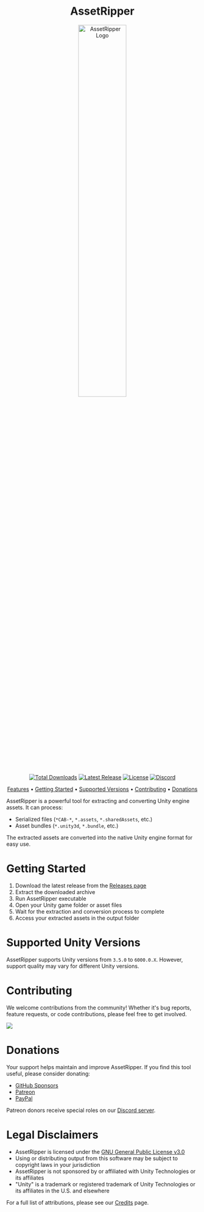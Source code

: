 <h1 align="center">AssetRipper</h1>

<p align="center">
  <img src="https://github.com/AssetRipper/AssetRipper/raw/master/Media/Images/2D_Logo/AssetRipperLogoBackground.png" alt="AssetRipper Logo" width="50%">
</p>

<p align="center">
  <a href="https://github.com/AssetRipper/AssetRipper/releases"><img src="https://img.shields.io/github/downloads/AssetRipper/AssetRipper/total.svg?label=Downloads&logo=github" alt="Total Downloads"></a>
  <a href="https://github.com/AssetRipper/AssetRipper/releases/latest"><img src="https://img.shields.io/github/v/release/AssetRipper/AssetRipper?label=Release&logo=github" alt="Latest Release"></a>
  <a href="https://github.com/AssetRipper/AssetRipper/blob/master/LICENSE.md"><img src="https://img.shields.io/github/license/AssetRipper/AssetRipper?label=License&logo=gnu" alt="License"></a>
  <a href="https://discord.gg/XqXa53W2Yh"><img src="https://img.shields.io/discord/867514400701153281?label=Discord&logo=discord&color=5865F2" alt="Discord"></a>
</p>

<p align="center">
  <a href="#Features">Features</a> •
  <a href="#getting-started">Getting Started</a> •
  <a href="#supported-unity-versions">Supported Versions</a> •
  <a href="#contributing">Contributing</a> •
  <a href="#Donations">Donations</a>
</p>

AssetRipper is a powerful tool for extracting and converting Unity engine assets. It can process:
- Serialized files (`*CAB-*`, `*.assets`, `*.sharedAssets`, etc.)
- Asset bundles (`*.unity3d`, `*.bundle`, etc.)

The extracted assets are converted into the native Unity engine format for easy use.

# Getting Started

1. Download the latest release from the [Releases page](https://github.com/AssetRipper/AssetRipper/releases/latest)
2. Extract the downloaded archive
3. Run AssetRipper executable
4. Open your Unity game folder or asset files
5. Wait for the extraction and conversion process to complete
6. Access your extracted assets in the output folder

# Supported Unity Versions

AssetRipper supports Unity versions from `3.5.0` to `6000.0.X`. However, support quality may vary for different Unity versions.

# Contributing

We welcome contributions from the community! Whether it's bug reports, feature requests, or code contributions, please feel free to get involved.

<a href="https://github.com/AssetRipper/AssetRipper/graphs/contributors">
  <img src="https://contrib.rocks/image?repo=AssetRipper/AssetRipper"/>
</a>

# Donations

Your support helps maintain and improve AssetRipper. If you find this tool useful, please consider donating:

- [GitHub Sponsors](https://github.com/sponsors/ds5678)
- [Patreon](https://www.patreon.com/ds5678)
- [PayPal](https://paypal.me/ds5678)

Patreon donors receive special roles on our [Discord server](https://discord.gg/XqXa53W2Yh).

# Legal Disclaimers

- AssetRipper is licensed under the [GNU General Public License v3.0](https://github.com/AssetRipper/AssetRipper/blob/master/LICENSE.md)
- Using or distributing output from this software may be subject to copyright laws in your jurisdiction
- AssetRipper is not sponsored by or affiliated with Unity Technologies or its affiliates
- "Unity" is a trademark or registered trademark of Unity Technologies or its affiliates in the U.S. and elsewhere

For a full list of attributions, please see our [Credits](articles/Credits.md) page.